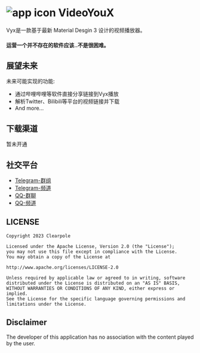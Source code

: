 # ![app icon](https://img-blog.csdnimg.cn/651abd8e43fb44a49c1182c301272306.png) VideoYouX
Vyx是一款基于最新 Material Desgin 3 设计的视频播放器。


#### 运营一个并不存在的软件应该..不是很困难。


## 展望未来

未来可能实现的功能:
* 通过哔哩哔哩等软件直接分享链接到Vyx播放
* 解析Twitter、Bilibili等平台的视频链接并下载
* And more...

## 下载渠道
暂未开通

## 社交平台
* [Telegram-群组](https://t.me/VyxChatting)
* [Telegram-频道](https://t.me/VyxNotice)
* [QQ-群聊](https://jq.qq.com/?_wv=1027&k=CQNXdhzt)
* [QQ-频道](https://pd.qq.com/s/h08xr8p7o)

## LICENSE
    Copyright 2023 Clearpole

    Licensed under the Apache License, Version 2.0 (the "License");
    you may not use this file except in compliance with the License.
    You may obtain a copy of the License at

    http://www.apache.org/licenses/LICENSE-2.0

    Unless required by applicable law or agreed to in writing, software
    distributed under the License is distributed on an "AS IS" BASIS,
    WITHOUT WARRANTIES OR CONDITIONS OF ANY KIND, either express or implied.
    See the License for the specific language governing permissions and
    limitations under the License.

## Disclaimer
The developer of this application has no association with the content played by the user.
